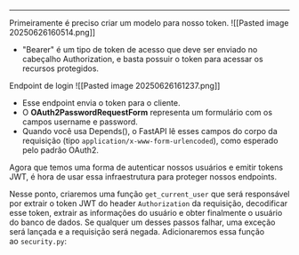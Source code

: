 
---

Primeiramente é preciso criar um modelo para nosso token.
![[Pasted image 20250626160514.png]]
- "Bearer" é um tipo de token de acesso que deve ser enviado no cabeçalho Authorization, e basta possuir o token para acessar os recursos protegidos.

Endpoint de login
![[Pasted image 20250626161237.png]] 
- Esse endpoint envia o token para o cliente.
- O **OAuth2PasswordRequestForm** representa um formulário com os campos username e password.
- Quando você usa Depends(), o FastAPI lê esses campos do corpo da requisição (tipo `application/x-www-form-urlencoded`), como esperado pelo padrão OAuth2.

Agora que temos uma forma de autenticar nossos usuários e emitir tokens JWT, é hora de usar essa infraestrutura para proteger nossos endpoints.

Nesse ponto, criaremos uma função `get_current_user` que será responsável por extrair o token JWT do header `Authorization` da requisição, decodificar esse token, extrair as informações do usuário e obter finalmente o usuário do banco de dados. Se qualquer um desses passos falhar, uma exceção será lançada e a requisição será negada. Adicionaremos essa função ao `security.py`: